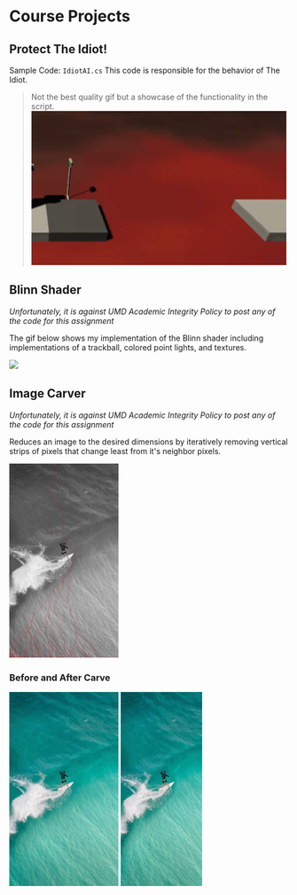 # Course Projects

## Protect The Idiot!

Sample Code: `IdiotAI.cs` This code is responsible for the behavior of The Idiot.

> Not the best quality gif but a showcase of the functionality in the script.
![](idiot.gif)

## Blinn Shader

*Unfortunately, it is against UMD Academic Integrity Policy to post any of the code for this assignment*

The gif below shows my implementation of the Blinn shader including implementations of a trackball, colored point lights, and textures.

![](blinn.gif)

## Image Carver

*Unfortunately, it is against UMD Academic Integrity Policy to post any of the code for this assignment*

Reduces an image to the desired dimensions by iteratively removing vertical strips of pixels that change least from it's neighbor pixels.

<img src="carver.png" height="350">

### Before and After Carve

<img src="before_carve.jpg" height="350">

<img src="after_carve.png" height="350">
